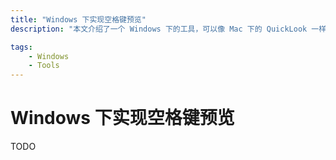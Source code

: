 ```yaml
---
title: "Windows 下实现空格键预览"
description: "本文介绍了一个 Windows 下的工具，可以像 Mac 下的 QuickLook 一样，通过按下空格键快速预览文件内容"

tags:
    - Windows
    - Tools
---
```


# Windows 下实现空格键预览

TODO